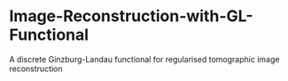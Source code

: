 # Image-Reconstruction-with-GL-Functional
A discrete Ginzburg-Landau functional for regularised tomographic image reconstruction
